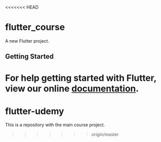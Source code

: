 <<<<<<< HEAD
# flutter_course

A new Flutter project.

## Getting Started

For help getting started with Flutter, view our online
[documentation](https://flutter.io/).
=======
# flutter-udemy
This is a repository with the main course project.
>>>>>>> origin/master
